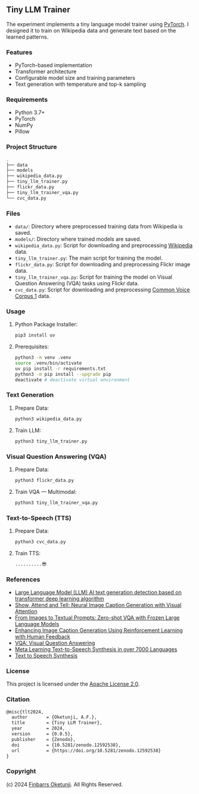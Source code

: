 ## Tiny LLM Trainer

The experiment implements a tiny language model trainer using [PyTorch](https://pytorch.org/). I designed it to train on Wikipedia data and generate text based on the learned patterns.

### Features

- PyTorch-based implementation
- Transformer architecture
- Configurable model size and training parameters
- Text generation with temperature and top-k sampling

### Requirements

- Python 3.7+
- PyTorch
- NumPy
- Pillow

### Project Structure

```sh
.
├── data
├── models
├── wikipedia_data.py
├── tiny_llm_trainer.py
├── flickr_data.py
├── tiny_llm_trainer_vqa.py
└── cvc_data.py
```

### Files

- `data/`: Directory where preprocessed training data from Wikipedia is saved.
- `models/`: Directory where trained models are saved.
- `wikipedia_data.py`: Script for downloading and preprocessing [Wikipedia](https://www.wikipedia.org) data.
- `tiny_llm_trainer.py`: The main script for training the model.
- `flickr_data.py`: Script for downloading and preprocessing Flickr image data.
- `tiny_llm_trainer_vqa.py`: Script for training the model on Visual Question Answering (VQA) tasks using Flickr data.
- `cvc_data.py`: Script for downloading and preprocessing [Common Voice Corpus 1](https://commonvoice.mozilla.org/en/datasets) data.

### Usage

1. Python Package Installer:

   ```sh
   pip3 install uv
   ```

2. Prerequisites:

   ```sh
   python3 -m venv .venv
   source .venv/bin/activate
   uv pip install -r requirements.txt
   python3 -m pip install --upgrade pip
   deactivate # deactivate virtual environment
   ```

### Text Generation

1. Prepare Data:

   ```sh
   python3 wikipedia_data.py
   ```

2. Train LLM:

   ```sh
   python3 tiny_llm_trainer.py
   ```

### Visual Question Answering (VQA)

1. Prepare Data:

   ```sh
   python3 flickr_data.py
   ```

2. Train VQA — Multimodal:

   ```sh
   python3 tiny_llm_trainer_vqa.py
   ```

### Text-to-Speech (TTS)

1. Prepare Data:

   ```sh
   python3 cvc_data.py
   ```

2. Train TTS:

   ```sh
   ..........😎
   ```

### References

+ [Large Language Model (LLM) AI text generation detection based on transformer deep learning algorithm](https://arxiv.org/abs/2405.06652)
+ [Show, Attend and Tell: Neural Image Caption Generation with Visual Attention](https://arxiv.org/abs/1502.03044)
+ [From Images to Textual Prompts: Zero-shot VQA with Frozen Large Language Models](https://arxiv.org/abs/2212.10846)
+ [Enhancing Image Caption Generation Using Reinforcement Learning with Human Feedback](https://arxiv.org/abs/2403.06735)
+ [VQA: Visual Question Answering](https://arxiv.org/abs/1505.00468)
+ [Meta Learning Text-to-Speech Synthesis in over 7000 Languages](https://arxiv.org/abs/2406.06403)
+ [Text to Speech Synthesis](https://arxiv.org/abs/2401.13891)

### License

This project is licensed under the [Apache License 2.0](./LICENSE).

### Citation

```tex
@misc{tlt2024,
  author       = {Oketunji, A.F.},
  title        = {Tiny LLM Trainer},
  year         = 2024,
  version      = {0.0.5},
  publisher    = {Zenodo},
  doi          = {10.5281/zenodo.12592538},
  url          = {https://doi.org/10.5281/zenodo.12592538}
}
```

### Copyright

(c) 2024 [Finbarrs Oketunji](https://finbarrs.eu). All Rights Reserved.
